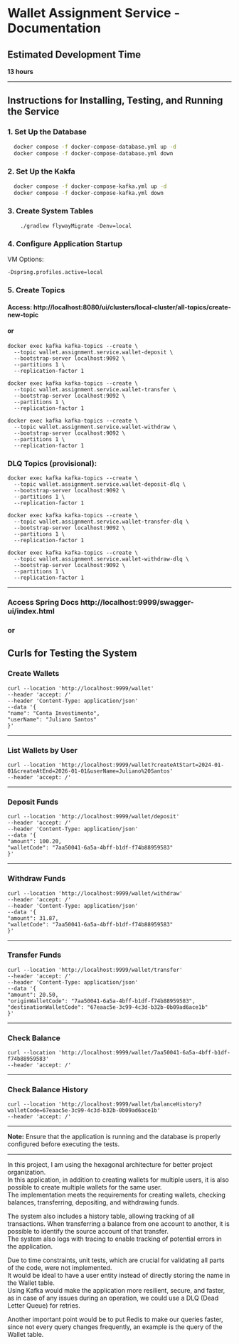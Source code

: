 # Wallet Assignment Service - Documentation

## Estimated Development Time

**13 hours**

---

## Instructions for Installing, Testing, and Running the Service

### 1. Set Up the Database
```bash
  docker compose -f docker-compose-database.yml up -d
  docker compose -f docker-compose-database.yml down
```


### 2. Set Up the Kakfa
```bash
  docker compose -f docker-compose-kafka.yml up -d
  docker compose -f docker-compose-kafka.yml down
```


### 3. Create System Tables
````
    ./gradlew flywayMigrate -Denv=local
````


### 4. Configure Application Startup

VM Options: 
```
-Dspring.profiles.active=local
```


### 5. Create Topics
#### Access: http://localhost:8080/ui/clusters/local-cluster/all-topics/create-new-topic
#### or
```
docker exec kafka kafka-topics --create \
  --topic wallet.assignment.service.wallet-deposit \
  --bootstrap-server localhost:9092 \
  --partitions 1 \
  --replication-factor 1

docker exec kafka kafka-topics --create \
  --topic wallet.assignment.service.wallet-transfer \
  --bootstrap-server localhost:9092 \
  --partitions 1 \
  --replication-factor 1

docker exec kafka kafka-topics --create \
  --topic wallet.assignment.service.wallet-withdraw \
  --bootstrap-server localhost:9092 \
  --partitions 1 \
  --replication-factor 1
```

### DLQ Topics (provisional):
```
docker exec kafka kafka-topics --create \
  --topic wallet.assignment.service.wallet-deposit-dlq \
  --bootstrap-server localhost:9092 \
  --partitions 1 \
  --replication-factor 1

docker exec kafka kafka-topics --create \
  --topic wallet.assignment.service.wallet-transfer-dlq \
  --bootstrap-server localhost:9092 \
  --partitions 1 \
  --replication-factor 1

docker exec kafka kafka-topics --create \
  --topic wallet.assignment.service.wallet-withdraw-dlq \
  --bootstrap-server localhost:9092 \
  --partitions 1 \
  --replication-factor 1
```


---
### Access Spring Docs http://localhost:9999/swagger-ui/index.html
### or

## Curls for Testing the System

### Create Wallets
````
curl --location 'http://localhost:9999/wallet'
--header 'accept: /'
--header 'Content-Type: application/json'
--data '{
"name": "Conta Investimento",
"userName": "Juliano Santos"
}'
````
---

### List Wallets by User
````
curl --location 'http://localhost:9999/wallet?createAtStart=2024-01-01&createAtEnd=2026-01-01&userName=Juliano%20Santos'
--header 'accept: /'
````

---

### Deposit Funds
````
curl --location 'http://localhost:9999/wallet/deposit'
--header 'accept: /'
--header 'Content-Type: application/json'
--data '{
"amount": 100.20,
"walletCode": "7aa50041-6a5a-4bff-b1df-f74b88959583"
}'
````

---

### Withdraw Funds
````
curl --location 'http://localhost:9999/wallet/withdraw'
--header 'accept: /'
--header 'Content-Type: application/json'
--data '{
"amount": 31.87,
"walletCode": "7aa50041-6a5a-4bff-b1df-f74b88959583"
}'
````

---

### Transfer Funds
````
curl --location 'http://localhost:9999/wallet/transfer'
--header 'accept: /'
--header 'Content-Type: application/json'
--data '{
"amount": 20.50,
"originWalletCode": "7aa50041-6a5a-4bff-b1df-f74b88959583",
"destinationWalletCode": "67eaac5e-3c99-4c3d-b32b-0b09ad6ace1b"
}'
````

---

### Check Balance
````
curl --location 'http://localhost:9999/wallet/7aa50041-6a5a-4bff-b1df-f74b88959583'
--header 'accept: /'
````

---

### Check Balance History
```
curl --location 'http://localhost:9999/wallet/balanceHistory?walletCode=67eaac5e-3c99-4c3d-b32b-0b09ad6ace1b'
--header 'accept: /'
```

---

**Note:** Ensure that the application is running and the database is properly configured before executing the tests.

---

In this project, I am using the hexagonal architecture for better project organization.  
In this application, in addition to creating wallets for multiple users, it is also possible to create multiple wallets for the same user.  
The implementation meets the requirements for creating wallets, checking balances, transferring, depositing, and withdrawing funds.

The system also includes a history table, allowing tracking of all transactions. When transferring a balance from one account to another, it is possible to identify the source account of that transfer.  
The system also logs with tracing to enable tracking of potential errors in the application.

Due to time constraints, unit tests, which are crucial for validating all parts of the code, were not implemented.  
It would be ideal to have a user entity instead of directly storing the name in the Wallet table.  
Using Kafka would make the application more resilient, secure, and faster, as in case of any issues during an operation, we could use a DLQ (Dead Letter Queue) for retries.

Another important point would be to put Redis to make our queries faster, since not every query changes frequently, an example is the query of the Wallet table.
